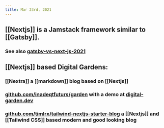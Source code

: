 ```yaml
---
title: Mar 23rd, 2021
---
```


## [[Nextjs]] is a Jamstack framework similar to [[Gatsby]].
### See also [gatsby-vs-next-js-2021](https://www.jame.es/gatsby-vs-next-js-2021/)
## [[Nextjs]] based Digital Gardens:
### [[Nextra]] a [[markdown]] blog based on [[Nextjs]]
### [github.com/inadeqtfuturs/garden](https://github.com/inadeqtfuturs/garden) with a demo at [digital-garden.dev](https://digital-garden.dev/)
### [github.com/timlrx/tailwind-nextjs-starter-blog](https://github.com/timlrx/tailwind-nextjs-starter-blog/) a [[Nextjs]] and [[Tailwind CSS]] based modern and good looking blog
